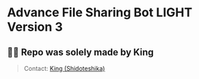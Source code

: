 # Advance File Sharing Bot LIGHT Version 3

## 🧑‍💻 Repo was solely made by King
> Contact: [King (Shidoteshika)](https://t.me/Shidoteshika1)
